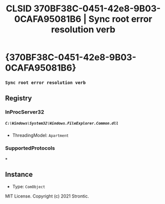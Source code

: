 ﻿---
title: "CLSID 370BF38C-0451-42e8-9B03-0CAFA95081B6 | Sync root error resolution verb"
excerpt: What is COM-Object CLSID 370BF38C-0451-42e8-9B03-0CAFA95081B6?
---

# {370BF38C-0451-42e8-9B03-0CAFA95081B6}

### `Sync root error resolution verb`

## Registry


### InProcServer32

##### `C:\Windows\System32\Windows.FileExplorer.Common.dll`
* ThreadingModel: `Apartment`

### SupportedProtocols

##### `*`

## Instance

* Type: `ComObject`

MIT License. Copyright (c) 2021 Strontic.



